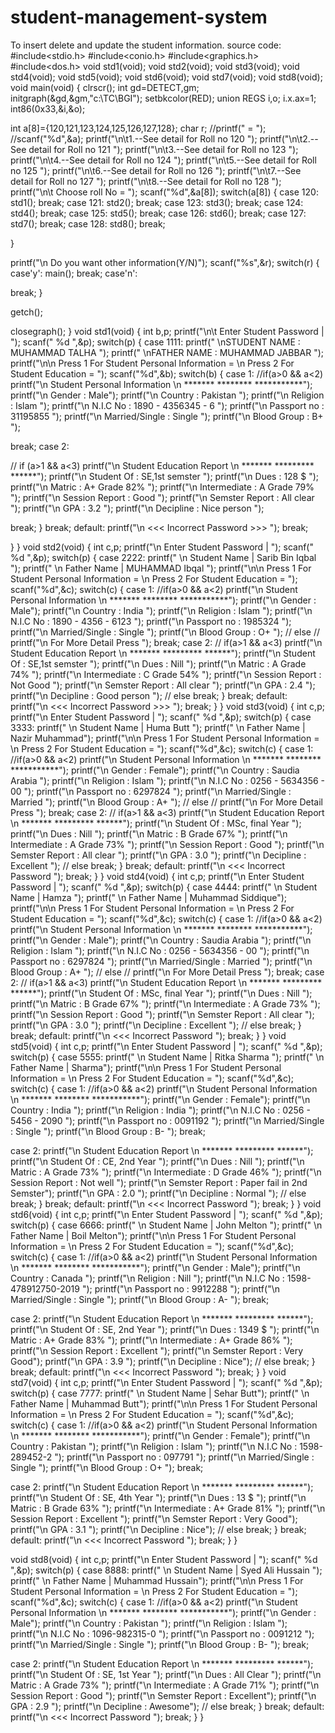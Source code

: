 # student-management-system
To insert delete and update the student information.
source code:
#include<stdio.h>
#include<conio.h>
#include<graphics.h>
#include<dos.h>
void std1(void);
void std2(void);
void std3(void);
void std4(void);
void std5(void);
void std6(void);
void std7(void);
void std8(void);
void main(void)
{
clrscr();
int gd=DETECT,gm;
initgraph(&gd,&gm,"c:\\TC\\BGI");
setbkcolor(RED);
union REGS i,o;
i.x.ax=1;
int86(0x33,&i,&o);


 int a[8]={120,121,123,124,125,126,127,128};
 char r;
 //printf(" = ");
 //scanf("%d",&a);
 printf("\n\t1.--See detail for Roll no  120 ");
 printf("\n\t2.--See detail for Roll no  121 ");
 printf("\n\t3.--See detail for Roll no  123 ");
 printf("\n\t4.--See detail for Roll no  124 ");
 printf("\n\t5.--See detail for Roll no  125 ");
 printf("\n\t6.--See detail for Roll no  126 ");
 printf("\n\t7.--See detail for Roll no  127 ");
 printf("\n\t8.--See detail for Roll no  128 ");
 printf("\n\t Choose roll No = ");
 scanf("%d",&a[8]);
 switch(a[8])
  {
  case 120:
  std1();
  break;
  case 121:
  std2();
  break;
  case 123:
  std3();
  break;
  case 124:
  std4();
  break;
  case 125:
  std5();
  break;
  case 126:
  std6();
  break;
  case 127:
  std7();
  break;
  case 128:
  std8();
  break;

   }

  printf("\n Do you want other information(Y/N)");
   scanf("%s",&r);
   switch(r)
   {
  case'y':
   main();
  break;
   case'n':

   break;
   }

   getch();

closegraph();
   }
   void std1(void)
   {
   int b,p;
   printf("\n\t Enter Student Password | ");
   scanf(" %d ",&p);
   switch(p)
   {
   case 1111:
  printf(" \nSTUDENT NAME : MUHAMMAD TALHA ");
  printf(" \nFATHER NAME  : MUHAMMAD JABBAR ");
  printf("\n\n Press 1 For Student Personal Information = \n Press 2 For Student Education = ");
  scanf("%d",&b);
  switch(b)
   {
   case 1:
 //if(a>0 && a<2)
   printf("\n Student Personal Information \n ******* ******** ***********");
   printf("\n Gender          :  Male");
   printf("\n Country         :  Pakistan ");
   printf("\n Religion        :  Islam ");
   printf("\n N.I.C No        :  1890 - 4356345 - 6 ");
   printf("\n Passport no     :  31195855 ");
   printf("\n Married/Single  :  Single ");
   printf("\n Blood Group     :  B+ ");

   break;
   case 2:

  // if (a>1 && a<3)
   printf("\n Student Education Report \n ******* ********* ******");
   printf("\n Student Of      :  SE,1st semster ");
   printf("\n Dues            :  128 $ ");
   printf("\n Matric          :  A+ Grade 82% ");
   printf("\n Intermediate    :  A Grade 79% ");
   printf("\n Session Report  :  Good ");
   printf("\n Semster Report  :  All clear ");
   printf("\n    GPA          :  3.2 ");
   printf("\n Decipline       :  Nice person ");

  break;
   }
  break;
  default:
  printf("\n <<< Incorrect Password >>> ");
  break;

   }
   }
    void std2(void)
   {
   int c,p;
    printf("\n Enter Student Password | ");
   scanf(" %d ",&p);
   switch(p)
   {
   case 2222:
  printf(" \n Student Name   |  Sarib Bin Iqbal ");
  printf(" \n Father Name    |  MUHAMMAD Ibqal ");
  printf("\n\n Press 1 For Student Personal Information = \n Press 2 For Student Education = ");
  scanf("%d",&c);
  switch(c)
  {
  case 1:
 //if(a>0 && a<2)
   printf("\n Student Personal Information \n ******* ******** ***********");
   printf("\n Gender          :  Male");
   printf("\n Country         :  India ");
   printf("\n Religion        :  Islam ");
   printf("\n N.I.C No        :  1890 - 4356 - 6123 ");
   printf("\n Passport no     :  1985324 ");
   printf("\n Married/Single  :  Single ");
   printf("\n Blood Group     :  O+ ");
   // else
 // printf("\n For More Detail Press  ");
   break;
   case 2:
 // if(a>1 && a<3)
   printf("\n Student Education Report \n ******* ********* ******");
   printf("\n Student Of      :  SE,1st semster ");
   printf("\n Dues            :   Nill ");
   printf("\n Matric          :  A Grade 74% ");
   printf("\n Intermediate    :  C Grade 54% ");
   printf("\n Session Report  :  Not Good ");
   printf("\n Semster Report  :  All clear ");
   printf("\n    GPA          :  2.4 ");
   printf("\n Decipline       :  Good person ");
   // else
   break;
  }
  break;
  default:
  printf("\n <<< Incorrect Password >>> ");
  break;
  }
  }
  void std3(void)
   {
   int c,p;
    printf("\n Enter Student Password | ");
   scanf(" %d ",&p);
   switch(p)
   {
   case 3333:
  printf(" \n Student Name   |  Huma Butt ");
  printf(" \n Father Name    |  Nazir Muhammad");
  printf("\n\n Press 1 For Student Personal Information = \n Press 2 For Student Education = ");
  scanf("%d",&c);
  switch(c)
  {
  case 1:
 //if(a>0 && a<2)
   printf("\n Student Personal Information \n ******* ******** ***********");
   printf("\n Gender          :  Female");
   printf("\n Country         :  Saudia Arabia ");
   printf("\n Religion        :  Islam ");
   printf("\n N.I.C No        :  0256 - 5634356 - 00 ");
   printf("\n Passport no     :  6297824 ");
   printf("\n Married/Single  :  Married ");
   printf("\n Blood Group     :  A+ ");
   // else
 // printf("\n For More Detail Press  ");
   break;
   case 2:
 // if(a>1 && a<3)
   printf("\n Student Education Report \n ******* ********* ******");
   printf("\n Student Of      :  MSc, final Year ");
   printf("\n Dues            :   Nill ");
   printf("\n Matric          :  B Grade 67% ");
   printf("\n Intermediate    :  A Grade 73% ");
   printf("\n Session Report  :  Good ");
   printf("\n Semster Report  :  All clear ");
   printf("\n    GPA          :  3.0 ");
   printf("\n Decipline       :  Excellent ");
   // else
   break;
  }
  break;
  default:
  printf("\n <<< Incorrect Password ");
  break;
   }
   }
   void std4(void)
   {
   int c,p;
    printf("\n Enter Student Password | ");
   scanf(" %d ",&p);
   switch(p)
   {
   case 4444:
  printf(" \n Student Name   |  Hamza ");
  printf(" \n Father Name    |  Muhammad Siddique");
  printf("\n\n Press 1 For Student Personal Information = \n Press 2 For Student Education = ");
  scanf("%d",&c);
  switch(c)
  {
  case 1:
 //if(a>0 && a<2)
   printf("\n Student Personal Information \n ******* ******** ***********");
   printf("\n Gender          :  Male");
   printf("\n Country         :  Saudia Arabia ");
   printf("\n Religion        :  Islam ");
   printf("\n N.I.C No        :  0256 - 5634356 - 00 ");
   printf("\n Passport no     :  6297824 ");
   printf("\n Married/Single  :  Married ");
   printf("\n Blood Group     :  A+ ");
   // else
 // printf("\n For More Detail Press  ");
   break;
   case 2:
 // if(a>1 && a<3)
   printf("\n Student Education Report \n ******* ********* ******");
   printf("\n Student Of      :  MSc, final Year ");
   printf("\n Dues            :   Nill ");
   printf("\n Matric          :  B Grade 67% ");
   printf("\n Intermediate    :  A Grade 73% ");
   printf("\n Session Report  :  Good ");
   printf("\n Semster Report  :  All clear ");
   printf("\n    GPA          :  3.0 ");
   printf("\n Decipline       :  Excellent ");
   // else
   break;
  }
  break;
  default:
  printf("\n <<< Incorrect Password ");
  break;
   }
   }
      void std5(void)
   {
   int c,p;
    printf("\n Enter Student Password | ");
   scanf(" %d ",&p);
   switch(p)
   {
   case 5555:
  printf(" \n Student Name   |  Ritka Sharma ");
  printf(" \n Father Name    |  Sharma");
  printf("\n\n Press 1 For Student Personal Information = \n Press 2 For Student Education = ");
  scanf("%d",&c);
  switch(c)
  {
  case 1:
 //if(a>0 && a<2)
   printf("\n Student Personal Information \n ******* ******** ***********");
   printf("\n Gender          :  Female");
   printf("\n Country         :  India ");
   printf("\n Religion        :  India ");
   printf("\n N.I.C No        :  0256 - 5456 - 2090 ");
   printf("\n Passport no     :  0091192 ");
   printf("\n Married/Single  :  Single ");
   printf("\n Blood Group     :  B- ");
   break;

   case 2:
   printf("\n Student Education Report \n ******* ********* ******");
   printf("\n Student Of      :  CE, 2nd Year ");
   printf("\n Dues            :   Nill ");
   printf("\n Matric          :  A Grade 73% ");
   printf("\n Intermediate    :  D Grade 46% ");
   printf("\n Session Report  :  Not well ");
   printf("\n Semster Report  :  Paper fail in 2nd Semster");
   printf("\n    GPA          :  2.0 ");
   printf("\n Decipline       :  Normal ");
   // else
   break;
  }
  break;
  default:
  printf("\n <<< Incorrect Password ");
  break;
   }
   }
   void std6(void)
   {
   int c,p;
    printf("\n Enter Student Password | ");
   scanf(" %d ",&p);
   switch(p)
   {
   case 6666:
  printf(" \n Student Name   |  John Melton ");
  printf(" \n Father Name    |  Boil Melton");
  printf("\n\n Press 1 For Student Personal Information = \n Press 2 For Student Education = ");
  scanf("%d",&c);
  switch(c)
  {
  case 1:
 //if(a>0 && a<2)
   printf("\n Student Personal Information \n ******* ******** ***********");
   printf("\n Gender          :  Male");
   printf("\n Country         :  Canada ");
   printf("\n Religion        :  Nill ");
   printf("\n N.I.C No        :  1598-478912750-2019 ");
   printf("\n Passport no     :  9912288 ");
   printf("\n Married/Single  :  Single ");
   printf("\n Blood Group     :  A- ");
   break;

   case 2:
   printf("\n Student Education Report \n ******* ********* ******");
   printf("\n Student Of      :  SE, 2nd Year ");
   printf("\n Dues            :   1349 $ ");
   printf("\n Matric          :  A+ Grade 83% ");
   printf("\n Intermediate    :  A+ Grade 86% ");
   printf("\n Session Report  :  Excellent ");
   printf("\n Semster Report  :  Very Good");
   printf("\n    GPA          :  3.9 ");
   printf("\n Decipline       :  Nice");
   // else
   break;
  }
  break;
  default:
  printf("\n <<< Incorrect Password ");
  break;
   }
   }
   void std7(void)
   {
   int c,p;
    printf("\n Enter Student Password | ");
   scanf(" %d ",&p);
   switch(p)
   {
   case 7777:
  printf(" \n Student Name   |  Sehar Butt");
  printf(" \n Father Name    |  Muhammad Butt");
  printf("\n\n Press 1 For Student Personal Information = \n Press 2 For Student Education = ");
  scanf("%d",&c);
  switch(c)
  {
  case 1:
 //if(a>0 && a<2)
   printf("\n Student Personal Information \n ******* ******** ***********");
   printf("\n Gender          :  Female");
   printf("\n Country         :  Pakistan ");
   printf("\n Religion        :  Islam ");
   printf("\n N.I.C No        :  1598-289452-2 ");
   printf("\n Passport no     :  097791 ");
   printf("\n Married/Single  :  Single ");
   printf("\n Blood Group     :  O+ ");
   break;

   case 2:
   printf("\n Student Education Report \n ******* ********* ******");
   printf("\n Student Of      :  SE, 4th Year ");
   printf("\n Dues            :  13 $ ");
   printf("\n Matric          :  B Grade 63% ");
   printf("\n Intermediate    :  A+ Grade 81% ");
   printf("\n Session Report  :  Excellent ");
   printf("\n Semster Report  :  Very Good");
   printf("\n    GPA          :  3.1 ");
   printf("\n Decipline       :  Nice");
   // else
   break;
  }
  break;
  default:
  printf("\n <<< Incorrect Password ");
  break;
   }
   }

   void std8(void)
   {
   int c,p;
    printf("\n Enter Student Password | ");
   scanf(" %d ",&p);
   switch(p)
   {
   case 8888:
  printf(" \n Student Name   |  Syed Ali Hussain ");
  printf(" \n Father Name    |  Muhammad Hussain");
  printf("\n\n Press 1 For Student Personal Information = \n Press 2 For Student Education = ");
  scanf("%d",&c);
  switch(c)
  {
  case 1:
 //if(a>0 && a<2)
   printf("\n Student Personal Information \n ******* ******** ***********");
   printf("\n Gender          :  Male");
   printf("\n Country         :  Pakistan ");
   printf("\n Religion        :  Islam ");
   printf("\n N.I.C No        :  1096-982315-0 ");
   printf("\n Passport no     :  0091212 ");
   printf("\n Married/Single  :  Single ");
   printf("\n Blood Group     :  B- ");
   break;

   case 2:
   printf("\n Student Education Report \n ******* ********* ******");
   printf("\n Student Of      :  SE, 1st Year ");
   printf("\n Dues            :   All Clear ");
   printf("\n Matric          :  A Grade 73% ");
   printf("\n Intermediate    :  A Grade 71% ");
   printf("\n Session Report  :  Good ");
   printf("\n Semster Report  :  Excellent");
   printf("\n    GPA          :  2.9 ");
   printf("\n Decipline       :  Awesome");
   // else
   break;
  }
  break;
  default:
  printf("\n <<< Incorrect Password ");
  break;
   }
   }
